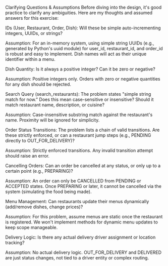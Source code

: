Clarifying Questions & Assumptions
Before diving into the design, it's good practice to clarify any ambiguities. Here are my thoughts and assumed answers for this exercise:

IDs (User, Restaurant, Order, Dish): Will these be simple auto-incrementing integers, UUIDs, or strings?

Assumption: For an in-memory system, using simple string UUIDs (e.g., generated by Python's uuid module) for user_id, restaurant_id, and order_id is robust and easy to implement. Dish names will act as their unique identifier within a menu.

Dish Quantity: Is it always a positive integer? Can it be zero or negative?

Assumption: Positive integers only. Orders with zero or negative quantities for any dish should be rejected.

Search Query (search_restaurants): The problem states "simple string match for now." Does this mean case-sensitive or insensitive? Should it match restaurant name, description, or cuisine?

Assumption: Case-insensitive substring match against the restaurant's name. Proximity will be ignored for simplicity.

Order Status Transitions: The problem lists a chain of valid transitions. Are these strictly enforced, or can a restaurant jump steps (e.g., PENDING directly to OUT_FOR_DELIVERY)?

Assumption: Strictly enforced transitions. Any invalid transition attempt should raise an error.

Cancelling Orders: Can an order be cancelled at any status, or only up to a certain point (e.g., PREPARING)?

Assumption: An order can only be CANCELLED from PENDING or ACCEPTED states. Once PREPARING or later, it cannot be cancelled via the system (simulating the food being made).

Menu Management: Can restaurants update their menus dynamically (add/remove dishes, change prices)?

Assumption: For this problem, assume menus are static once the restaurant is registered. We won't implement methods for dynamic menu updates to keep scope manageable.

Delivery Logic: Is there any actual delivery driver assignment or location tracking?

Assumption: No actual delivery logic. OUT_FOR_DELIVERY and DELIVERED are just status changes, not tied to a driver entity or complex routing.